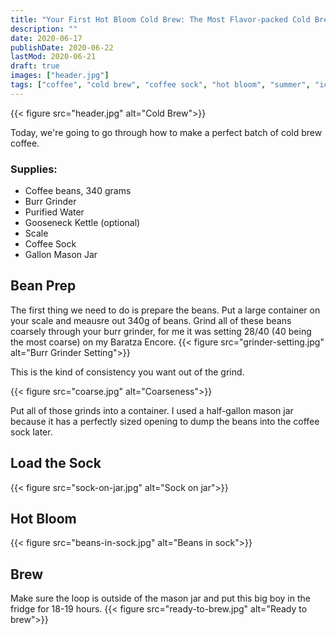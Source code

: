 ```yaml
---
title: "Your First Hot Bloom Cold Brew: The Most Flavor-packed Cold Brew"
description: ""
date: 2020-06-17
publishDate: 2020-06-22
lastMod: 2020-06-21
draft: true
images: ["header.jpg"]
tags: ["coffee", "cold brew", "coffee sock", "hot bloom", "summer", "iced coffee"]
---
```


{{< figure src="header.jpg" alt="Cold Brew">}}

Today, we're going to go through how to make a perfect batch of cold brew coffee.

### Supplies:

- Coffee beans, 340 grams
- Burr Grinder
- Purified Water
- Gooseneck Kettle (optional)
- Scale
- Coffee Sock
- Gallon Mason Jar

## Bean Prep

The first thing we need to do is prepare the beans. Put a large container on your scale and meausre out 340g of beans. Grind all of these beans coarsely through your burr grinder, for me it was setting 28/40 (40 being the most coarse) on my Baratza Encore.
{{< figure src="grinder-setting.jpg" alt="Burr Grinder Setting">}}

This is the kind of consistency you want out of the grind.

{{< figure src="coarse.jpg" alt="Coarseness">}}

Put all of those grinds into a container. I used a half-gallon mason jar because it has a perfectly sized opening to dump the beans into the coffee sock later.

## Load the Sock

{{< figure src="sock-on-jar.jpg" alt="Sock on jar">}}

## Hot Bloom

{{< figure src="beans-in-sock.jpg" alt="Beans in sock">}}

## Brew

Make sure the loop is outside of the mason jar and put this big boy in the fridge for 18-19 hours.
{{< figure src="ready-to-brew.jpg" alt="Ready to brew">}}
